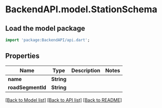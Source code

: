 # BackendAPI.model.StationSchema

## Load the model package
```dart
import 'package:BackendAPI/api.dart';
```

## Properties
Name | Type | Description | Notes
------------ | ------------- | ------------- | -------------
**name** | **String** |  | 
**roadSegmentId** | **String** |  | 

[[Back to Model list]](../README.md#documentation-for-models) [[Back to API list]](../README.md#documentation-for-api-endpoints) [[Back to README]](../README.md)


